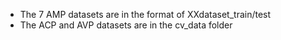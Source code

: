 - The 7 AMP datasets are in the format of XXdataset_train/test
- The ACP and AVP datasets are in the cv_data folder
